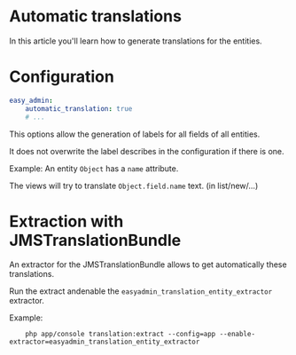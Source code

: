 Automatic translations
===========================

In this article you'll learn how to generate translations for the entities.

# Configuration

```yaml
easy_admin:
    automatic_translation: true
    # ...
```

This options allow the generation of labels for all fields of all entities.

It does not overwrite the label describes in the configuration if there is one.

Example:
An entity `Object` has a `name` attribute.

The views will try to translate `Object.field.name` text. (in list/new/...)


# Extraction with JMSTranslationBundle

An extractor for the JMSTranslationBundle allows to get automatically these translations.

Run the extract andenable the `easyadmin_translation_entity_extractor` extractor.

Example:

        php app/console translation:extract --config=app --enable-extractor=easyadmin_translation_entity_extractor

